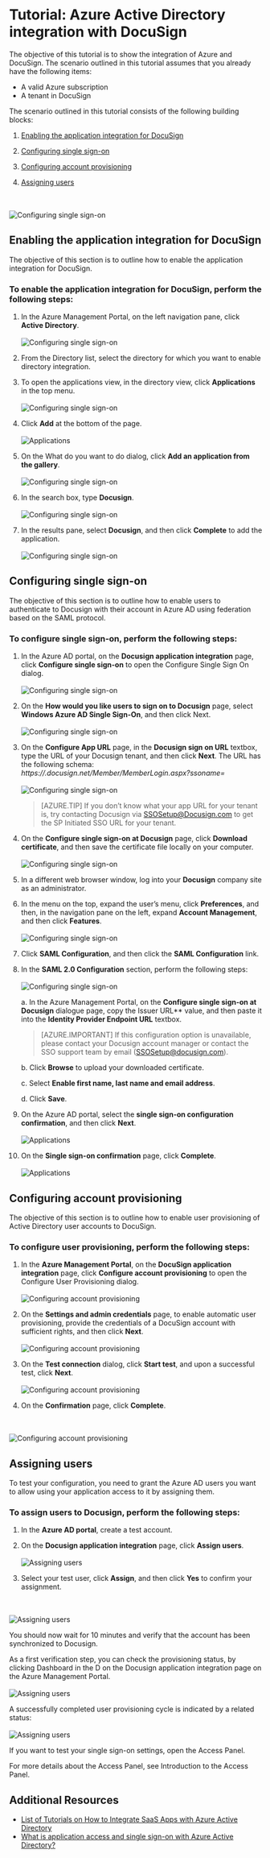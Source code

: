<properties
	pageTitle="Tutorial: Azure Active Directory integration with DocuSign | Windows Azure"
	description="Learn how to configure single sign-on between Azure Active Directory and DocuSign."
	services="active-directory"
	documentationCenter=""
	authors="markusvi"
	manager="stevenpo"
	editor=""/>

<tags
	ms.service="active-directory"
	ms.date="10/06/2015"
	wacn.date=""/>


# Tutorial: Azure Active Directory integration with DocuSign

The objective of this tutorial is to show the integration of Azure and DocuSign.
The scenario outlined in this tutorial assumes that you already have the following items:

- A valid Azure subscription
- A tenant in DocuSign



The scenario outlined in this tutorial consists of the following building blocks:

1. [Enabling the application integration for DocuSign](#enabling-the-application-integration-for-docusign) 


2. [Configuring single sign-on](#configuring-single-sign-on) 


3. [Configuring account provisioning](#configuring-account-provisioning) 


4. [Assigning users](#assigning-users) 




<br><br>![Configuring single sign-on ][0]<br>


 

## Enabling the application integration for DocuSign

The objective of this section is to outline how to enable the application integration for DocuSign.

### To enable the application integration for DocuSign, perform the following steps:

1. In the Azure Management Portal, on the left navigation pane, click **Active Directory**.
<br><br>![Configuring single sign-on ][1]<br>

2. From the Directory list, select the directory for which you want to enable directory integration.

3. To open the applications view, in the directory view, click **Applications** in the top menu.
<br><br>![Configuring single sign-on ][2]<br>

4. Click **Add** at the bottom of the page.
<br><br>![Applications][3]<br>

5. On the What do you want to do dialog, click **Add an application from the gallery**.
<br><br>![Configuring single sign-on ][4]<br>


6. In the search box, type **Docusign**.
<br><br>![Configuring single sign-on ][5]<br>

7. In the results pane, select **Docusign**, and then click **Complete** to add the application.
<br><br>![Configuring single sign-on ][6]<br>




## Configuring single sign-on

The objective of this section is to outline how to enable users to authenticate to Docusign with their account in Azure AD using federation based on the SAML protocol.


### To configure single sign-on, perform the following steps:

1. In the Azure AD portal, on the **Docusign application integration** page, click **Configure single sign-on** to open the Configure Single Sign On dialog.
<br><br>![Configuring single sign-on ][7]<br>

2. On the **How would you like users to sign on to Docusign** page, select **Windows Azure AD Single Sign-On**, and then click Next.
<br><br>![Configuring single sign-on ][8]<br>

3. On the **Configure App URL** page, in the **Docusign sign on URL** textbox, type the URL of your Docusign tenant, and then click **Next**. 
The URL has the following schema: *https://<yourcompanyname>.docusign.net/Member/MemberLogin.aspx?ssoname=<yourSSOInstanceName>*
<br><br>![Configuring single sign-on ][9]<br>


    > [AZURE.TIP] If you don’t know what your app URL for your tenant is, try contacting Docusign via SSOSetup@Docusign.com to get the SP Initiated SSO URL for your tenant.
 

4. On the **Configure single sign-on at Docusign** page, click **Download certificate**, and then save the certificate file locally on your computer.
<br><br>![Configuring single sign-on ][10]<br>


5. In a different web browser window, log into your **Docusign** company site as an administrator.


6. In the menu on the top, expand the user’s menu, click **Preferences**, and then, in the navigation pane on the left, expand **Account Management**, and then click **Features**.
<br><br>![Configuring single sign-on ][11]<br>

7. Click **SAML Configuration**, and then click the **SAML Configuration** link.



8. In the **SAML 2.0 Configuration** section, perform the following steps:
<br><br>![Configuring single sign-on ][13]<br>


    a. In the Azure Management Portal, on the **Configure single sign-on at Docusign** dialogue page, copy the Issuer URL** value, and then paste it into the **Identity Provider Endpoint URL** textbox.

    > [AZURE.IMPORTANT] If this configuration option is unavailable, please contact your Docusign account manager or contact the SSO support team by email ([SSOSetup@docusign.com](mailto:SSOSetup@docusign.com)).
 
    b. Click **Browse** to upload your downloaded certificate.


    c. Select **Enable first name, last name and email address**.


    d. Click **Save**.


9. On the Azure AD portal, select the **single sign-on configuration confirmation**, and then click **Next**.
<br><br>![Applications][14]<br>

10. On the **Single sign-on confirmation** page, click **Complete**.
<br><br>![Applications][15]<br>


 

## Configuring account provisioning

The objective of this section is to outline how to enable user provisioning of Active Directory user accounts to DocuSign.

### To configure user provisioning, perform the following steps:

1. In the **Azure Management Portal**, on the **DocuSign application integration** page, click **Configure account provisioning** to open the Configure User Provisioning dialog.
<br><br>![Configuring account provisioning][30]<br>
 

2. On the **Settings and admin credentials** page, to enable automatic user provisioning, provide the credentials of a DocuSign account with sufficient rights, and then click **Next**. 
<br><br>![Configuring account provisioning][31]<br>

3. On the **Test connection** dialog, click **Start test**, and upon a successful test, click **Next**.
<br><br>![Configuring account provisioning][32]<br>

3. On the **Confirmation** page, click **Complete**.

<br><br>![Configuring account provisioning][33]<br>
 

## Assigning users

To test your configuration, you need to grant the Azure AD users you want to allow using your application access to it by assigning them.

### To assign users to Docusign, perform the following steps:

1. In the **Azure AD portal**, create a test account.

2. On the **Docusign application integration** page, click **Assign users**.
<br><br>![Assigning users][40]<br>
 

3. Select your test user, click **Assign**, and then click **Yes** to confirm your assignment.

<br><br>![Assigning users][41]<br>


You should now wait for 10 minutes and verify that the account has been synchronized to Docusign.

As a first verification step, you can check the provisioning status, by clicking Dashboard in the D on the Docusign application integration page on the Azure Management Portal.
<br><br>![Assigning users][42]<br>

A successfully completed user provisioning cycle is indicated by a related status:
<br><br>![Assigning users][43]<br>


If you want to test your single sign-on settings, open the Access Panel.

For more details about the Access Panel, see Introduction to the Access Panel.





## Additional Resources

* [List of Tutorials on How to Integrate SaaS Apps with Azure Active Directory](/documentation/articles/active-directory-saas-tutorial-list)
* [What is application access and single sign-on with Azure Active Directory?](/documentation/articles/active-directory-appssoaccess-whatis)

<!--Image references-->

[0]: ./media/active-directory-saas-docussign-tutorial/tutorial_docusign_00.png
[1]: ./media/active-directory-saas-docussign-tutorial/tutorial_general_01.png
[2]: ./media/active-directory-saas-docussign-tutorial/tutorial_general_02.png
[3]: ./media/active-directory-saas-docussign-tutorial/tutorial_general_03.png
[4]: ./media/active-directory-saas-docussign-tutorial/tutorial_general_04.png
[5]: ./media/active-directory-saas-docussign-tutorial/tutorial_docusign_01.png
[6]: ./media/active-directory-saas-docussign-tutorial/tutorial_docusign_02.png
[7]: ./media/active-directory-saas-docussign-tutorial/tutorial_docusign_03.png
[8]: ./media/active-directory-saas-docussign-tutorial/tutorial_docusign_04.png
[9]: ./media/active-directory-saas-docussign-tutorial/tutorial_docusign_05.png
[10]: ./media/active-directory-saas-docussign-tutorial/tutorial_docusign_06.png
[11]: ./media/active-directory-saas-docussign-tutorial/tutorial_docusign_07.png

[13]: ./media/active-directory-saas-docussign-tutorial/tutorial_docusign_09.png
[14]: ./media/active-directory-saas-docussign-tutorial/tutorial_docusign_10.png
[15]: ./media/active-directory-saas-docussign-tutorial/tutorial_docusign_11.png

[30]: ./media/active-directory-saas-docussign-tutorial/tutorial_general_400.png
[31]: ./media/active-directory-saas-docussign-tutorial/tutorial_docusign_12.png
[32]: ./media/active-directory-saas-docussign-tutorial/tutorial_docusign_13.png
[33]: ./media/active-directory-saas-docussign-tutorial/tutorial_docusign_14.png



[40]: ./media/active-directory-saas-docussign-tutorial/tutorial_docusign_15.png
[41]: ./media/active-directory-saas-docussign-tutorial/tutorial_docusign_16.png
[42]: ./media/active-directory-saas-docussign-tutorial/tutorial_docusign_17.png
[43]: ./media/active-directory-saas-docussign-tutorial/tutorial_docusign_18.png
